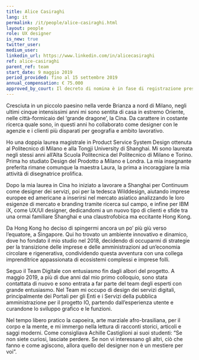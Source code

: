 ```yaml
---
title: Alice Casiraghi
lang: it
permalink: /it/people/alice-casiraghi.html
layout: people
role: UX designer
is_new: true
twitter_user: 
medium_user:
linkedin_url: https://www.linkedin.com/in/alicecasiraghi
ref: alice-casiraghi
parent_ref: team
start_date: 9 maggio 2019
period_provided: fino al 15 settembre 2019
annual_compensation: € 75.000
approved_by_court: Il decreto di nomina è in fase di registrazione presso la Corte dei Conti.
---
```

Cresciuta in un piccolo paesino nella verde Brianza a nord di Milano, negli ultimi cinque intensissimi anni mi sono sentita di casa in estremo Oriente, nelle città-formicaio del ‘grande dragone’, la Cina. Da carattere in costante ricerca quale sono, in questi anni ho collaborato come designer con le agenzie e i clienti più disparati per geografia e ambito lavorativo.
 
Ho una doppia laurea magistrale in Product Service System Design ottenuta al Politecnico di Milano e alla Tongji University di Shanghai. Mi sono laureata negli stessi anni all’Alta Scuola Politecnica del Politecnico di Milano e Torino. Prima ho studiato Design del Prodotto a Milano e Londra. La mia insegnante preferita rimane comunque la maestra Laura, la prima a incoraggiare la mia attività di disegnatrice prolifica.
 
Dopo la mia laurea in Cina ho iniziato a lavorare a Shanghai per Continuum come designer dei servizi, poi per la tedesca Wilddesign, aiutando imprese europee ed americane a inserirsi nel mercato asiatico analizzando le loro esigenze di mercato e branding tramite ricerca sul campo, e infine per IBM iX, come UX/UI designer, dedicandomi a un nuovo tipo di clienti e sfide tra una ormai familiare Shanghai e una claustrofobica ma eccitante Hong Kong.
 
Da Hong Kong ho deciso di spingermi ancora un po’ più giù verso l’equatore, a Singapore. Qui ho trovato un ambiente innovativo e dinamico, dove ho fondato il mio studio nel 2018, decidendo di occuparmi di strategie per la transizione delle imprese e delle amministrazioni ad un’economia circolare e rigenerativa, condividendo questa avventura con una collega imprenditrice appassionata di ecosistemi complessi e imprese folli.
 
Seguo il Team Digitale con entusiasmo fin dagli albori del progetto. A maggio 2019, a più di due anni dal mio primo colloquio, sono stata contattata di nuovo e sono entrata a far parte del team degli esperti con grande entusiasmo. Nel Team mi occupo di design dei servizi digitali, principalmente dei Portali per gli Enti e i Servizi della pubblica amministrazione per il progetto IO, partendo dall’esperienza utente e curandone lo sviluppo grafico e le funzioni.
 
Nel tempo libero pratico la capoeira, arte marziale afro-brasiliana, per il corpo e la mente, e mi immergo nella lettura di racconti storici, articoli e saggi moderni. Come consigliava Achille Castiglioni ai suoi studenti: “Se non siete curiosi, lasciate perdere. Se non vi interessano gli altri, ciò che fanno e come agiscono, allora quello del designer non è un mestiere per voi”.
